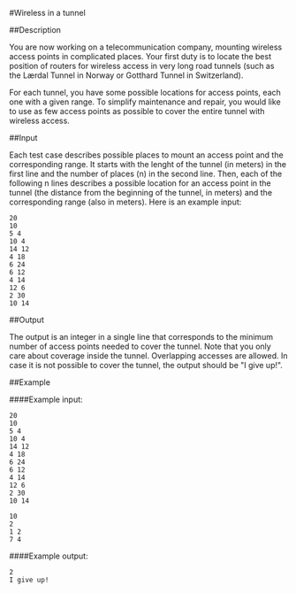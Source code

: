 #Wireless in a tunnel 

##Description

You are now working on a telecommunication company, mounting wireless access points in complicated places. Your first duty is to locate the best position of routers for wireless access in very long road tunnels (such as the Lærdal Tunnel in Norway or Gotthard Tunnel in Switzerland). 

For each tunnel, you have some possible locations for access points, each one with a given range. To simplify maintenance and repair, you would like to use as few access points as possible to cover the entire tunnel with wireless access.

##Input

Each test case describes possible places to mount an access point and the corresponding range. It starts with the lenght of the tunnel (in meters) in the first line and the number of places (n) in the second line. Then, each of the following n lines describes a possible location for an access point in the tunnel (the distance from the beginning of the tunnel, in meters) and the corresponding range (also in meters). Here is an example input: 

    20
    10
    5 4
    10 4
    14 12
    4 18
    6 24
    6 12
    4 14
    12 6
    2 30
    10 14

##Output

The output is an integer in a single line that corresponds to the minimum number of access points needed to cover the tunnel. Note that you only care about coverage inside the tunnel. Overlapping accesses are allowed. In case it is not possible to cover the tunnel, the output should be "I give up!".

##Example

####Example input:

    20
    10
    5 4
    10 4
    14 12
    4 18
    6 24
    6 12
    4 14
    12 6
    2 30
    10 14

    10
    2
    1 2
    7 4

####Example output:

    2
    I give up!
